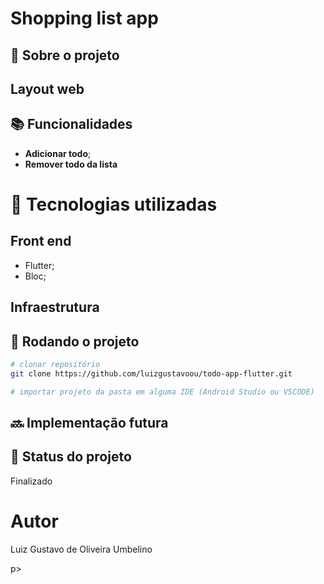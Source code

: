 # Shopping list app
<!-- license --> 

## :memo:  Sobre o projeto


## Layout web


<!-- ## Modelo conceitual -->

## :books: Funcionalidades
* <b>Adicionar todo</b>;
* <b>Remover todo da lista</b>

# :wrench: Tecnologias utilizadas
## Front end
* Flutter;
* Bloc;
<!--## Implantação em produção -->

## Infraestrutura

## :rocket: Rodando o projeto
```bash
# clonar repositório
git clone https://github.com/luizgustavoou/todo-app-flutter.git

# importar projeto da pasta em alguma IDE (Android Studio ou VSCODE)

```

## :soon: Implementação futura

## :dart: Status do projeto
Finalizado

# Autor
<p>Luiz Gustavo de Oliveira Umbelino</p>p>

